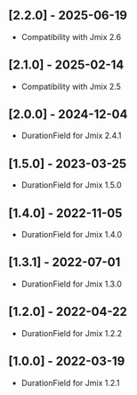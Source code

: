 ## [2.2.0] - 2025-06-19

- Compatibility with Jmix 2.6

## [2.1.0] - 2025-02-14

- Compatibility with Jmix 2.5

## [2.0.0] - 2024-12-04

- DurationField for Jmix 2.4.1

## [1.5.0] - 2023-03-25

- DurationField for Jmix 1.5.0

## [1.4.0] - 2022-11-05

- DurationField for Jmix 1.4.0

## [1.3.1] - 2022-07-01

- DurationField for Jmix 1.3.0

## [1.2.0] - 2022-04-22

- DurationField for Jmix 1.2.2

## [1.0.0] - 2022-03-19

- DurationField for Jmix 1.2.1
